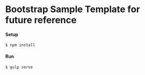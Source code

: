 # Bootstrap Sample Template for future reference

#### Setup
```
$ npm install
```

#### Run
```
$ gulp serve

```